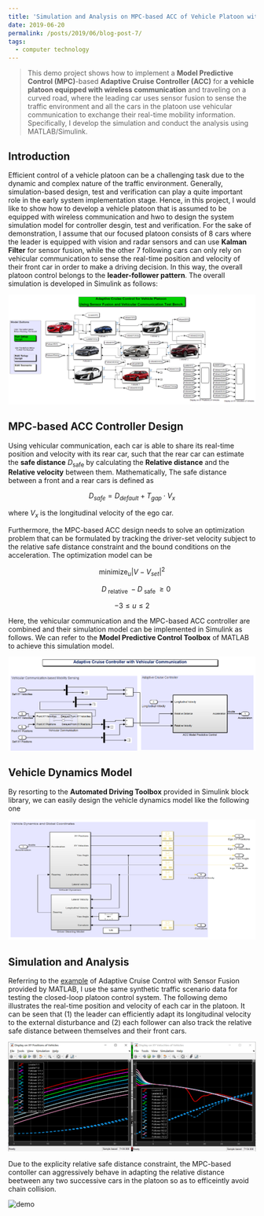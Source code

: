 ```yaml
---
title: 'Simulation and Analysis on MPC-based ACC of Vehicle Platoon with Vehicular Communication'
date: 2019-06-20
permalink: /posts/2019/06/blog-post-7/
tags:
  - computer technology
---
```



> This demo project shows how to implement a **Model Predictive Control (MPC)**-based **Adaptive Cruise Controller (ACC)** for **a vehicle platoon equipped with wireless communication** and traveling on a curved road, where the leading car uses sensor fusion to sense the traffic environment and all the cars in the platoon use vehicular communication to exchange their real-time mobility information. Specifically, I develop the simulation and conduct the analysis using MATLAB/Simulink.

## Introduction

Efficient control of a vehicle platoon can be a challenging task due to the dynamic and complex nature of the traffic environment. Generally, simulation-based design, test and verification can play a quite important role in the early system implementation stage. Hence, in this project, I would like to show how to develop a vehicle platoon that is assumed to be equipped with wireless communication and hwo to design the system simulation model for controller desgin, test and verification. For the sake of demonstration, I assume that our focused platoon consists of 8 cars where the leader is equipped with vision and radar sensors and can use **Kalman Filter** for sensor fusion, while the other 7 following cars can only rely on vehicular communication to sense the real-time position and velocity of their front car in order to make a driving decision. In this way, the overall platoon control belongs to the **leader-follower pattern**. The overall simulation is developed in Simulink as follows:

![platoon][1]


## MPC-based ACC Controller Design

Using vehicular communication, each car is able to share its real-time position and velocity with its rear car, such that the rear car can estimate the **safe distance** $D_{\mathrm{safe}}$ by calculating the **Relative distance** and the **Relative velocity** between them. Mathematically, The safe distance between a front and a rear cars is defined as

$$
D_{s a f e}=D_{d e f a u l t}+T_{g a p} \cdot V_{x}
$$

where $V_{x}$ is the longitudinal velocity of the ego car.

Furthermore, the MPC-based ACC design needs to solve an optimization problem that can be formulated by tracking the driver-set velocity subject to the relative safe distance constraint and the bound conditions on the acceleration. The optimization model can be 

$$
\operatorname{minimize}_{u}\left|V-V_{s e t}\right|^{2}
$$

$$
\quad D_{\text { relative }}-D_{\text { safe }} \geq 0
$$

$$
-3 \leq u \leq 2
$$

Here, the vehicular communication and the MPC-based ACC controller are combined and their simulation model can be implemented in Simulink as follows. We can refer to the **Model Predictive Control Toolbox** of MATLAB to achieve this simulation model.

![acc][2]

## Vehicle Dynamics Model

By resorting to the **Automated Driving Toolbox** provided in Simulink block library, we can easily design the vehicle dynamics model like the following one

![vehDyn][3]

## Simulation and Analysis

Referring to the [example][4] of Adaptive Cruise Control with Sensor Fusion provided by MATLAB, I use the same synthetic traffic scenario data for testing the closed-loop platoon control system. The following demo illustrates the real-time position and velocity of each car in the platoon. It can be seen that (1) the leader can efficiently adapt its longitudinal velocity to the external disturbance and (2) each follower can also track the relative safe distance between themselves and their front cars. 

![rsult][5]

Due to the explicity relative safe distance constraint, the MPC-based contoller can aggressively behave in adapting the relative distance beetween any two successive cars in the platoon so as to efficeintly avoid chain collision.

![demo][6]


  [1]: https://raw.githubusercontent.com/JianshanZhou/jianshanzhou.github.io/master/images/sysPlatoon.png
  [2]: https://raw.githubusercontent.com/JianshanZhou/jianshanzhou.github.io/master/images/VCandMPCcontroller.png
  [3]: https://raw.githubusercontent.com/JianshanZhou/jianshanzhou.github.io/master/images/vehDyn.png
  [4]: https://www.mathworks.com/help/driving/examples/adaptive-cruise-control-with-sensor-fusion.html
  [5]: https://raw.githubusercontent.com/JianshanZhou/jianshanzhou.github.io/master/images/aplatoonresult.png
  [6]: https://raw.githubusercontent.com/JianshanZhou/jianshanzhou.github.io/master/images/MPCPlatoonControlDemo_20190706181629.gif
